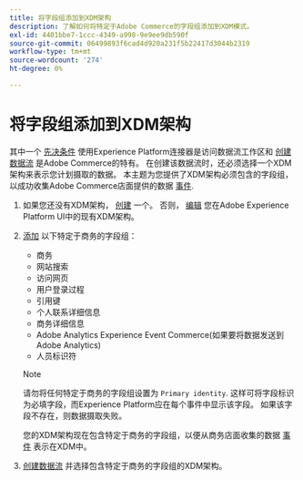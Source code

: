 ```yaml
---
title: 将字段组添加到XDM架构
description: 了解如何将特定于Adobe Commerce的字段组添加到XDM模式。
exl-id: 4401bbe7-1ccc-4349-a998-9e9ee9db590f
source-git-commit: 06499893f6cad4d920a231f5b22417d3044b2319
workflow-type: tm+mt
source-wordcount: '274'
ht-degree: 0%

---
```


# 将字段组添加到XDM架构

其中一个 [先决条件](overview.md#prereqs) 使用Experience Platform连接器是访问数据流工作区和 [创建数据流](https://experienceleague.adobe.com/docs/experience-platform/edge/datastreams/overview.html?lang=en) 是Adobe Commerce的特有。 在创建该数据流时，还必须选择一个XDM架构来表示您计划摄取的数据。 本主题为您提供了XDM架构必须包含的字段组，以成功收集Adobe Commerce店面提供的数据 [事件](events.md).

1. 如果您还没有XDM架构， [创建](https://experienceleague.adobe.com/docs/experience-platform/xdm/ui/resources/schemas.html?lang=en#create) 一个。 否则， [编辑](https://experienceleague.adobe.com/docs/experience-platform/xdm/ui/resources/schemas.html?lang=en#edit) 您在Adobe Experience Platform UI中的现有XDM架构。

1. [添加](https://experienceleague.adobe.com/docs/experience-platform/xdm/ui/resources/schemas.html?lang=en#add-field-groups) 以下特定于商务的字段组：

   - 商务
   - 网站搜索
   - 访问网页
   - 用户登录过程
   - 引用键
   - 个人联系详细信息
   - 商务详细信息
   - Adobe Analytics Experience Event Commerce(如果要将数据发送到Adobe Analytics)
   - 人员标识符

   >[!NOTE]
   >
   > 请勿将任何特定于商务的字段组设置为 `Primary identity`. 这样可将字段标识为必填字段，而Experience Platform应在每个事件中显示该字段。 如果该字段不存在，则数据摄取失败。

   您的XDM架构现在包含特定于商务的字段组，以便从商务店面收集的数据 [事件](events.md) 表示在XDM中。

1. [创建数据流](https://experienceleague.adobe.com/docs/experience-platform/edge/datastreams/overview.html) 并选择包含特定于商务的字段组的XDM架构。
